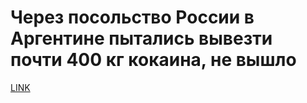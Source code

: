 # Через посольство России в Аргентине пытались вывезти почти 400 кг кокаина, не вышло



[LINK](https://varlamov.ru/2796261.html)